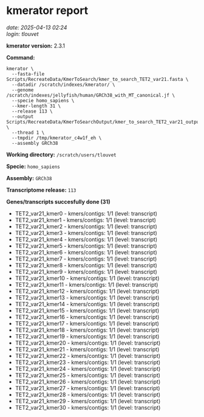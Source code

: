 # kmerator report
*date: 2025-04-13 02:24*  
*login: tlouvet*

**kmerator version:** 2.3.1

**Command:**

```
kmerator \
  --fasta-file Scripts/RecreateData/KmerToSearch/kmer_to_search_TET2_var21.fasta \
  --datadir /scratch/indexes/kmerator/ \
  --genome /scratch/indexes/jellyfish/human/GRCh38_with_MT_canonical.jf \
  --specie homo_sapiens \
  --kmer-length 31 \
  --release 113 \
  --output Scripts/RecreateData/KmerToSearchOutput/kmer_to_search_TET2_var21_output \
  --thread 1 \
  --tmpdir /tmp/kmerator_c4w1f_eh \
  --assembly GRCh38
```

**Working directory:** `/scratch/users/tlouvet`

**Specie:** `homo_sapiens`

**Assembly:** `GRCh38`

**Transcriptome release:** `113`

**Genes/transcripts succesfully done (31)**

- TET2_var21_kmer0 - kmers/contigs: 1/1 (level: transcript)
- TET2_var21_kmer1 - kmers/contigs: 1/1 (level: transcript)
- TET2_var21_kmer2 - kmers/contigs: 1/1 (level: transcript)
- TET2_var21_kmer3 - kmers/contigs: 1/1 (level: transcript)
- TET2_var21_kmer4 - kmers/contigs: 1/1 (level: transcript)
- TET2_var21_kmer5 - kmers/contigs: 1/1 (level: transcript)
- TET2_var21_kmer6 - kmers/contigs: 1/1 (level: transcript)
- TET2_var21_kmer7 - kmers/contigs: 1/1 (level: transcript)
- TET2_var21_kmer8 - kmers/contigs: 1/1 (level: transcript)
- TET2_var21_kmer9 - kmers/contigs: 1/1 (level: transcript)
- TET2_var21_kmer10 - kmers/contigs: 1/1 (level: transcript)
- TET2_var21_kmer11 - kmers/contigs: 1/1 (level: transcript)
- TET2_var21_kmer12 - kmers/contigs: 1/1 (level: transcript)
- TET2_var21_kmer13 - kmers/contigs: 1/1 (level: transcript)
- TET2_var21_kmer14 - kmers/contigs: 1/1 (level: transcript)
- TET2_var21_kmer15 - kmers/contigs: 1/1 (level: transcript)
- TET2_var21_kmer16 - kmers/contigs: 1/1 (level: transcript)
- TET2_var21_kmer17 - kmers/contigs: 1/1 (level: transcript)
- TET2_var21_kmer18 - kmers/contigs: 1/1 (level: transcript)
- TET2_var21_kmer19 - kmers/contigs: 1/1 (level: transcript)
- TET2_var21_kmer20 - kmers/contigs: 1/1 (level: transcript)
- TET2_var21_kmer21 - kmers/contigs: 1/1 (level: transcript)
- TET2_var21_kmer22 - kmers/contigs: 1/1 (level: transcript)
- TET2_var21_kmer23 - kmers/contigs: 1/1 (level: transcript)
- TET2_var21_kmer24 - kmers/contigs: 1/1 (level: transcript)
- TET2_var21_kmer25 - kmers/contigs: 1/1 (level: transcript)
- TET2_var21_kmer26 - kmers/contigs: 1/1 (level: transcript)
- TET2_var21_kmer27 - kmers/contigs: 1/1 (level: transcript)
- TET2_var21_kmer28 - kmers/contigs: 1/1 (level: transcript)
- TET2_var21_kmer29 - kmers/contigs: 1/1 (level: transcript)
- TET2_var21_kmer30 - kmers/contigs: 1/1 (level: transcript)
